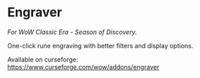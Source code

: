 # Engraver 

_For WoW Classic Era - Season of Discovery._

One-click rune engraving with better filters and display options.

Available on curseforge: 
https://www.curseforge.com/wow/addons/engraver
